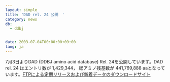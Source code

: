 ```yaml
---
layout: simple
title: 'DAD rel. 24 公開　'
category: news
db:
  - ddbj


date: 2003-07-04T00:00:00+09:00
lang: ja
---
```


7月3日よりDAD (DDBJ amino acid database) Rel. 24を公開しています。DAD rel. 24 はエントリ数が 1,429,344， 総アミノ残基数が 441,769,888 aaとなっています。<a href="/services/index.html">FTPによる定期リリースおよび新着データのダウンロードサイト</a>
